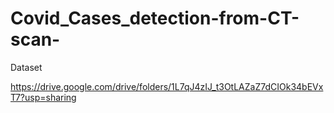 # Covid_Cases_detection-from-CT-scan-
Dataset

https://drive.google.com/drive/folders/1L7qJ4zIJ_t3OtLAZaZ7dCIOk34bEVxT7?usp=sharing
